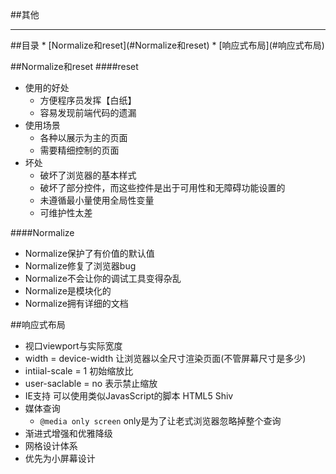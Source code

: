 ##其他
<hr />
##目录
* [Normalize和reset](#Normalize和reset)
* [响应式布局](#响应式布局)

##<a id="Normalize和reset">Normalize和reset</a>
####reset
* 使用的好处
    * 方便程序员发挥【白纸】
    * 容易发现前端代码的遗漏
* 使用场景
    * 各种以展示为主的页面
    * 需要精细控制的页面
* 坏处
    * 破坏了浏览器的基本样式
    * 破坏了部分控件，而这些控件是出于可用性和无障碍功能设置的
    * 未遵循最小量使用全局性变量
    * 可维护性太差    
    
####Normalize
* Normalize保护了有价值的默认值
* Normalize修复了浏览器bug
* Normalize不会让你的调试工具变得杂乱
* Normalize是模块化的
* Normalize拥有详细的文档

##<a id="响应式布局">响应式布局</a>
* 视口viewport与实际宽度
* width = device-width 让浏览器以全尺寸渲染页面(不管屏幕尺寸是多少)
* intiial-scale = 1 初始缩放比 
* user-saclable = no 表示禁止缩放
* IE支持 可以使用类似JavasScript的脚本  HTML5 Shiv
* 媒体查询
    * `@media only screen` only是为了让老式浏览器忽略掉整个查询
* 渐进式增强和优雅降级
* 网格设计体系
* 优先为小屏幕设计

